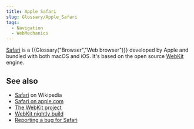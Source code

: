 ```yaml
---
title: Apple Safari
slug: Glossary/Apple_Safari
tags:
  - Navigation
  - WebMechanics
---
```


[Safari](https://www.apple.com/safari/) is a {{Glossary("Browser","Web browser")}} developed by Apple and bundled with both macOS and iOS. It's based on the open source [WebKit](https://webkit.org/) engine.

## See also

- [Safari](<https://en.wikipedia.org/wiki/Safari_(web_browser)>) on Wikipedia
- [Safari on apple.com](https://www.apple.com/safari/)
- [The WebKit project](https://webkit.org/)
- [WebKit nightly build](https://webkit.org/build-archives/)
- [Reporting a bug for Safari](https://bugs.webkit.org/)
